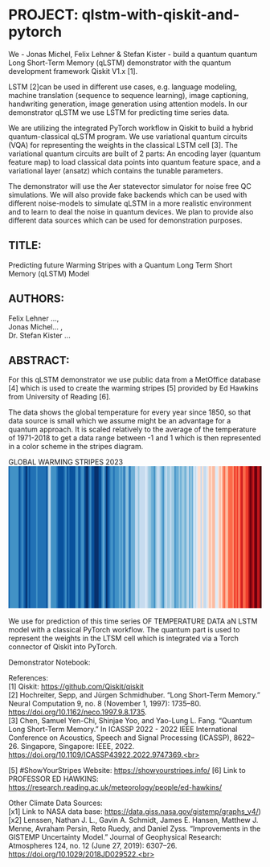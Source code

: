 # PROJECT: qlstm-with-qiskit-and-pytorch <br>

We - Jonas Michel, Felix Lehner & Stefan Kister - build a quantum quantum Long Short-Term Memory (qLSTM) demonstrator with the quantum development framework Qiskit V1.x [1]. 

LSTM [2]can be used in different use cases, e.g. language modeling, machine translation (sequence to sequence learning), image captioning, handwriting generation, image generation using attention models.  In our demonstrator qLSTM we use LSTM for predicting time series data.

We are utilizing the integrated PyTorch workflow in Qiskit to build a hybrid quantum-classical qLSTM program. We use variational quantum circuits (VQA) for representing the weights in the classical LSTM cell [3]. The variational quantum circuits are built of 2 parts: An encoding layer (quantum feature map) to load classical data points into quantum feature space, and a variational layer (ansatz) which contains the tunable parameters.

The demonstrator will use the Aer statevector simulator for noise free QC simulations. We will also provide fake backends which can be used with different noise-models to simulate qLSTM in a more realistic environment and to learn to deal the noise in quantum devices. We plan to provide also different data sources which can be used for demonstration purposes.

## TITLE: <br>
Predicting future Warming Stripes with a Quantum Long Term Short Memory (qLSTM) Model

## AUTHORS:<br>

Felix Lehner ..., <br>
Jonas Michel... , <br>
Dr. Stefan Kister ...<br>

## ABSTRACT:<br>

For this qLSTM demonstrator we use public data from a MetOffice database [4] which is used to create the warming stripes [5] provided by Ed Hawkins from University of Reading [6]. 

The data shows the global temperature for every year since 1850, so that data source is small which we assume might be an advantage for a quantum approach. It is scaled relatively to the average of the temperature of 1971-2018 to get a data range between -1 and 1 which is then represented in a color scheme in the stripes diagram.

<break>
    GLOBAL WARMING STRIPES 2023
<BREAK>
    
</BREAK>
<img src="./data/GLOBE_stripes_2023.png" width="900"/>

We use for prediction of this time series OF TEMPERATURE DATA aN LSTM model with a classical PyTorch workflow. The quantum part is used to represent the weights in the LTSM cell which is integrated via a Torch connector of Qiskit into PyTorch.

Demonstrator Notebook: 

References: <br>
[1] Qiskit: https://github.com/Qiskit/qiskit <br>
[2] Hochreiter, Sepp, and Jürgen Schmidhuber. “Long Short-Term Memory.” Neural Computation 9, no. 8 (November 1, 1997): 1735–80. https://doi.org/10.1162/neco.1997.9.8.1735. <br>
[3] Chen, Samuel Yen-Chi, Shinjae Yoo, and Yao-Lung L. Fang. “Quantum Long Short-Term Memory.” In ICASSP 2022 - 2022 IEEE International Conference on Acoustics, Speech and Signal Processing (ICASSP), 8622–26. Singapore, Singapore: IEEE, 2022. https://doi.org/10.1109/ICASSP43922.2022.9747369.<br>

[5] #ShowYourStripes Website: https://showyourstripes.info/
[6] Link to PROFESSOR ED HAWKINS: https://research.reading.ac.uk/meteorology/people/ed-hawkins/

Other Climate Data Sources:<br>
[x1] Link to NASA data base: https://data.giss.nasa.gov/gistemp/graphs_v4/) <br>
[x2] Lenssen, Nathan J. L., Gavin A. Schmidt, James E. Hansen, Matthew J. Menne, Avraham Persin, Reto Ruedy, and Daniel Zyss. “Improvements in the GISTEMP Uncertainty Model.” Journal of Geophysical Research: Atmospheres 124, no. 12 (June 27, 2019): 6307–26. https://doi.org/10.1029/2018JD029522.<br>
<br><br>


